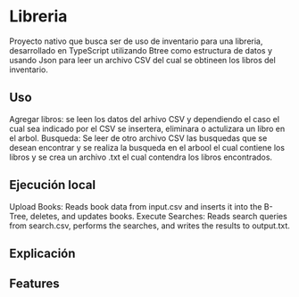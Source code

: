 # Libreria
Proyecto nativo que busca ser de uso de inventario para una libreria, desarrollado en TypeScript utilizando Btree como estructura de datos y usando Json para leer un archivo CSV del cual se obtineen los libros del inventario.

## Uso
Agregar libros: se leen los datos del arhivo CSV y dependiendo el caso el cual sea indicado por el CSV se insertera, eliminara o actulizara un libro en el arbol.
Busqueda: Se leer de otro archivo CSV las busquedas que se desean encontrar y se realiza la busqueda en el arbool el cual contiene los libros y se crea un archivo .txt el cual contendra los libros encontrados.


## Ejecución local
Upload Books: Reads book data from input.csv and inserts it into the B-Tree, deletes, and updates books.
Execute Searches: Reads search queries from search.csv, performs the searches, and writes the results to output.txt.

## Explicación


## Features



